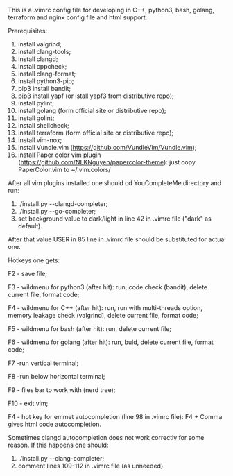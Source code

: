 This is a .vimrc config file for developing in C++, python3, bash, golang, terraform and nginx config file and html support.

Prerequisites:

1. install valgrind;
2. install clang-tools;
3. install clangd;
4. install cppcheck;
5. install clang-format;
6. install python3-pip;
7. pip3 install bandit;
8. pip3 install yapf (or istall yapf3 from distributive repo);
9. install pylint;
10. install golang (form official site or distributive repo);
11. install golint;
12. install shellcheck;
13. install terraform (form official site or distributive repo);
14. install vim-nox;
15. install Vundle.vim (https://github.com/VundleVim/Vundle.vim);
16. install Paper color vim plugin (https://github.com/NLKNguyen/papercolor-theme): just copy PaperColor.vim to ~/.vim.colors/

After all vim plugins installed one should cd YouCompleteMe directory and run:
1. ./install.py --clangd-completer;
2. ./install.py --go-completer;
3. set background value to dark/light in line 42 in .vimrc file ("dark" as default).

After that value USER in 85 line in .vimrc file should be substituted for actual one.  

Hotkeys one gets:

  F2 - save file;
  
  F3 - wildmenu for python3 (after <F2> hit): run, code check (bandit), delete current file, format code;
  
  F4 - wildmenu for C++ (after <F2> hit): run, run with multi-threads option, memory leakage check (valgrind), delete current file, format code;
  
  F5 - wildmenu for bash (after <F2> hit): run, delete current file;
  
  F6 - wildmenu for golang (after <F2> hit): run, buld, delete current file, format code;
  
  F7 -run vertical terminal; 
  
  F8 -run below horizontal terminal;
  
  F9 - files bar to work with (nerd tree);
  
  F10 - exit vim;
  
  F4 - hot key for emmet autocompletion (line 98 in .vimrc file): F4 + Comma gives html code autocompletion.
  

Sometimes clangd autocompletion does not work correctly for some reason. If this happens one should:
1. ./install.py --clang-completer;
2. comment lines 109-112 in .vimrc file (as unneeded).
  
